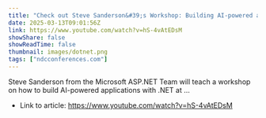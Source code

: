 ```yaml
---
title: "Check out Steve Sanderson&#39;s Workshop: Building AI-powered applications with .NET at NDC Melbourne"
date: 2025-03-13T09:01:56Z
link: https://www.youtube.com/watch?v=hS-4vAtEDsM
showShare: false
showReadTime: false
thumbnail: images/dotnet.png
tags: ["ndcconferences.com"]
---
```

Steve Sanderson from the Microsoft ASP.NET Team will teach a workshop on how to build AI-powered applications with .NET at ...

- Link to article: https://www.youtube.com/watch?v=hS-4vAtEDsM